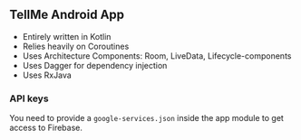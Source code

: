 ## TellMe Android App
- Entirely written in Kotlin
- Relies heavily on Coroutines
- Uses Architecture Components: Room, LiveData, Lifecycle-components
- Uses Dagger for dependency injection
- Uses RxJava

### API keys
You need to provide a ```google-services.json``` inside the app module to get access to Firebase.